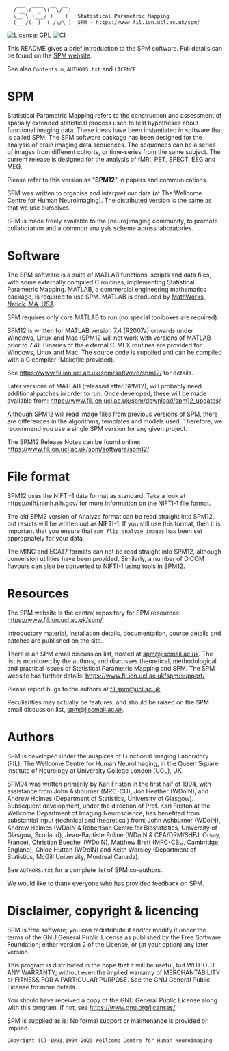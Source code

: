 ```
   ___  ____  __  __
  / __)(  _ \(  \/  )  
  \__ \ )___/ )    (   Statistical Parametric Mapping
  (___/(__)  (_/\/\_)  SPM - https://www.fil.ion.ucl.ac.uk/spm/
```
[![License: GPL](https://img.shields.io/badge/license-GPL-blue.svg)](https://opensource.org/licenses/GPL-2.0)
[![CI](https://github.com/spm/spm/actions/workflows/matlab.yml/badge.svg)](https://github.com/spm/spm/actions/workflows/matlab.yml)

This README gives a brief introduction to the SPM software. Full details
can be found on the [SPM website](https://www.fil.ion.ucl.ac.uk/spm/).
 
See also `Contents.m`, `AUTHORS.txt` and `LICENCE`.
  
# SPM
 
Statistical Parametric Mapping refers to the construction and assessment
of spatially extended statistical process used to test hypotheses about
functional imaging data. These ideas have been instantiated in software
that is called SPM.  The SPM software package has been designed for the
analysis of brain imaging data sequences.  The sequences can be a series
of images from different cohorts, or time-series from the same subject.
The current release is designed for the analysis of fMRI, PET, SPECT, EEG
and MEG.

Please refer to this version as "**SPM12**" in papers and communications.

SPM was written to organise and interpret our data (at The Wellcome Centre
for Human Neuroimaging).  The distributed version is the same as that we
use ourselves.

SPM is made freely available to the [neuro]imaging community, to promote
collaboration and a common analysis scheme across laboratories.

# Software

The SPM software is a suite of MATLAB functions, scripts and data files,
with some externally compiled C routines, implementing Statistical
Parametric Mapping.  MATLAB, a commercial engineering mathematics package,
is required to use SPM.  MATLAB is produced by [MathWorks, Natick, MA,
USA](https://www.mathworks.com/).

SPM requires only core MATLAB to run (no special toolboxes are required).

SPM12 is written for MATLAB version 7.4 (R2007a) onwards under Windows,
Linux and Mac (SPM12 will not work with versions of MATLAB prior to 7.4).
Binaries of the external C-MEX routines are provided for Windows, Linux
and Mac.  The source code is supplied and can be compiled with a C
compiler (Makefile provided).

See https://www.fil.ion.ucl.ac.uk/spm/software/spm12/ for details.

Later versions of MATLAB (released after SPM12), will probably need
additional patches in order to run.  Once developed, these will be made
available from:
https://www.fil.ion.ucl.ac.uk/spm/download/spm12_updates/

Although SPM12 will read image files from previous versions of SPM, there
are differences in the algorithms, templates and models used.  Therefore,
we recommend you use a single SPM version for any given project.

The SPM12 Release Notes can be found online: 
https://www.fil.ion.ucl.ac.uk/spm/software/spm12/

# File format

SPM12 uses the NIFTI-1 data format as standard.  Take a look at
https://nifti.nimh.nih.gov/ for more information on the NIFTI-1 file
format.

The old SPM2 version of Analyze format can be read straight into SPM12,
but results will be written out as NIFTI-1.  If you still use this format,
then it is important that you ensure that `spm_flip_analyze_images` has
been set appropriately for your data.

The MINC and ECAT7 formats can not be read straight into SPM12, although
conversion utilities have been provided.  Similarly, a number of DICOM
flavours can also be converted to NIFTI-1 using tools in SPM12.

# Resources

The SPM website is the central repository for SPM resources:
https://www.fil.ion.ucl.ac.uk/spm/

Introductory material, installation details, documentation, course details
and patches are published on the site.

There is an SPM email discussion list, hosted at <spm@jiscmail.ac.uk>.
The list is monitored by the authors, and discusses theoretical,
methodological and practical issues of Statistical Parametric Mapping and
SPM.  The SPM website has further details:
https://www.fil.ion.ucl.ac.uk/spm/support/

Please report bugs to the authors at <fil.spm@ucl.ac.uk>.

Peculiarities may actually be features, and should be raised on the SPM
email discussion list, <spm@jiscmail.ac.uk>.

# Authors

SPM is developed under the auspices of Functional Imaging Laboratory
(FIL), The Wellcome Centre for Human NeuroImaging, in the Queen Square
Institute of Neurology at University College London (UCL), UK.

SPM94 was written primarily by Karl Friston in the first half of 1994,
with assistance from John Ashburner (MRC-CU), Jon Heather (WDoIN), and
Andrew Holmes (Department of Statistics, University of Glasgow).
Subsequent development, under the direction of Prof. Karl Friston at the
Wellcome Department of Imaging Neuroscience, has benefited from
substantial input (technical and theoretical) from: John Ashburner
(WDoIN), Andrew Holmes (WDoIN & Robertson Centre for Biostatistics,
University of Glasgow, Scotland), Jean-Baptiste Poline (WDoIN &
CEA/DRM/SHFJ, Orsay, France), Christian Buechel (WDoIN), Matthew Brett
(MRC-CBU, Cambridge, England), Chloe Hutton (WDoIN) and Keith Worsley
(Department of Statistics, McGill University, Montreal Canada).

See `AUTHORS.txt` for a complete list of SPM co-authors.

We would like to thank everyone who has provided feedback on SPM.

# Disclaimer, copyright & licencing

SPM is free software; you can redistribute it and/or modify it under the
terms of the GNU General Public License as published by the Free Software
Foundation; either version 2 of the License, or (at your option) any later
version.

This program is distributed in the hope that it will be useful, but
WITHOUT ANY WARRANTY; without even the implied warranty of MERCHANTABILITY
or FITNESS FOR A PARTICULAR PURPOSE.  See the GNU General Public License
for more details.

You should have received a copy of the GNU General Public License along
with this program.  If not, see <https://www.gnu.org/licenses/>.

SPM is supplied as is: No formal support or maintenance is provided or
implied.

```
Copyright (C) 1991,1994-2023 Wellcome Centre for Human Neuroimaging
```
